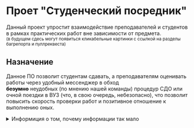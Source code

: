 # Проет "Студенческий посредник"
Данный проект упростит взаимодействие преподавателей и студентов в рамках практических работ вне зависимости от предмета.\
<sub>(в будущем сдесь могут появиться кликабельные картинки с ссылкой на разделы багрепорта и пуллреквеста)</sub>

## Назначение
Данное ПО позволит студентам сдавать, а преподавателям оценивать работы через удобный мессенджер в обход  
~~__безумно__~~ неудобных (по мнению нашей команды) процедур СДО или очной поездки в ВУЗ (что, в свою очередь, небезопасно), что позволит повысить скорость проверки работ и позитивное отношение к выполнению оных.

<details>

<summary>Информиция о том, почему информации так мало</summary>

    Описание будет дополняться по мере законченности прототипа, просьба строго не судить. (это пока просто заглушка)
    Планируются описание используемых API и полного функционала.
    А пока так...
</details>
